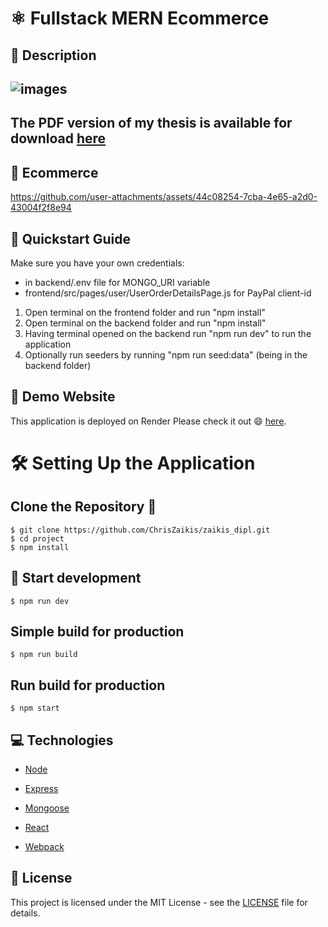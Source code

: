 
# :atom_symbol: Fullstack MERN Ecommerce

## :ledger: Description

## ![images](https://github.com/user-attachments/assets/4d336666-2b77-4a9c-8cd9-a335aef75778) 
## The PDF version of my thesis is available for download [here](link-to-your-pdf)



## :shopping_cart: Ecommerce




https://github.com/user-attachments/assets/44c08254-7cba-4e65-a2d0-43004f2f8e94






## :construction_worker: Quickstart Guide

Make sure you have your own credentials:
 - in backend/.env file for MONGO_URI variable
 - frontend/src/pages/user/UserOrderDetailsPage.js for PayPal client-id

1. Open terminal on the frontend folder and run "npm install"
2. Open terminal on the backend folder and run "npm install"
3. Having terminal opened on the backend run "npm run dev" to run the application
4. Optionally run seeders by running "npm run seed:data" (being in the backend folder)


## :eyes: Demo Website

This application is deployed on Render Please check it out :smile: [here](https://frontend-obqs.onrender.com/).
# :hammer_and_wrench: Setting Up the Application

## Clone the Repository :octopus:

```
$ git clone https://github.com/ChrisZaikis/zaikis_dipl.git
$ cd project
$ npm install
```

## :star2: Start development

```
$ npm run dev
```

## Simple build for production

```
$ npm run build
```

## Run build for production

```
$ npm start
```


## :computer: Technologies

- [Node](https://nodejs.org/en/)

- [Express](https://expressjs.com/)

- [Mongoose](https://mongoosejs.com/)

- [React](https://reactjs.org/)

- [Webpack](https://webpack.js.org/)

## :closed_book: License

This project is licensed under the MIT License - see the [LICENSE](https://github.com/ChrisZaikis/zaikis_dipl?tab=License-1-ov-file) file for details.



